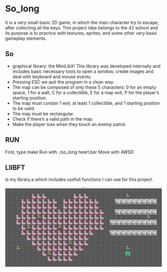 # So_long
It is a very small basic 2D game, in which the main character try to escape, after collecting all the keys. This project idea belongs to the 42 school and its purpose is to practice with textures, sprites, and some other very basic gameplay elements.

## So
- graphical library: the MiniLibX! This library was developed internally and includes basic necessary tools to open a window, create images and deal with keyboard and mouse events.
- Pressing ESC we quit the program in a clean way.
- The map can be composed of only these 5 characters:
  0 for an empty space,
  1 for a wall,
  C for a collectible,
  E for a map exit,
  P for the player’s starting position.
- The map must contain 1 exit, at least 1 collectible, and 1 starting position to be valid.
- The map must be rectangular.
- Check if there’s a valid path in the map.
- Make the player lose when they touch an enemy patrol.

## RUN
First, type make
Run with ./so_long heart.ber
Move with AWSD

## LIIBFT
Is my library.a which includes usefull functions I can use for this project.

![game](xpm/game.png)
